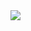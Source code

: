 <img src="https://img.shields.io/badge/nodejs#5FA04E?style=for-the-badge&logo=nodejs&logoColor=white">
